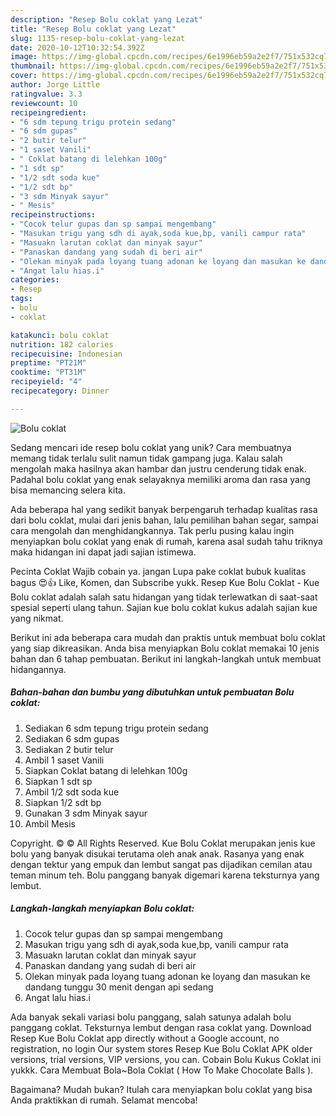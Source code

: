 ```yaml
---
description: "Resep Bolu coklat yang Lezat"
title: "Resep Bolu coklat yang Lezat"
slug: 1135-resep-bolu-coklat-yang-lezat
date: 2020-10-12T10:32:54.392Z
image: https://img-global.cpcdn.com/recipes/6e1996eb59a2e2f7/751x532cq70/bolu-coklat-foto-resep-utama.jpg
thumbnail: https://img-global.cpcdn.com/recipes/6e1996eb59a2e2f7/751x532cq70/bolu-coklat-foto-resep-utama.jpg
cover: https://img-global.cpcdn.com/recipes/6e1996eb59a2e2f7/751x532cq70/bolu-coklat-foto-resep-utama.jpg
author: Jorge Little
ratingvalue: 3.3
reviewcount: 10
recipeingredient:
- "6 sdm tepung trigu protein sedang"
- "6 sdm gupas"
- "2 butir telur"
- "1 saset Vanili"
- " Coklat batang di lelehkan 100g"
- "1 sdt sp"
- "1/2 sdt soda kue"
- "1/2 sdt bp"
- "3 sdm Minyak sayur"
- " Mesis"
recipeinstructions:
- "Cocok telur gupas dan sp sampai mengembang"
- "Masukan trigu yang sdh di ayak,soda kue,bp, vanili campur rata"
- "Masuakn larutan coklat dan minyak sayur"
- "Panaskan dandang yang sudah di beri air"
- "Olekan minyak pada loyang tuang adonan ke loyang dan masukan ke dandang tunggu 30 menit dengan api sedang"
- "Angat lalu hias.i"
categories:
- Resep
tags:
- bolu
- coklat

katakunci: bolu coklat 
nutrition: 182 calories
recipecuisine: Indonesian
preptime: "PT21M"
cooktime: "PT31M"
recipeyield: "4"
recipecategory: Dinner

---
```



![Bolu coklat](https://img-global.cpcdn.com/recipes/6e1996eb59a2e2f7/751x532cq70/bolu-coklat-foto-resep-utama.jpg)

Sedang mencari ide resep bolu coklat yang unik? Cara membuatnya memang tidak terlalu sulit namun tidak gampang juga. Kalau salah mengolah maka hasilnya akan hambar dan justru cenderung tidak enak. Padahal bolu coklat yang enak selayaknya memiliki aroma dan rasa yang bisa memancing selera kita.

Ada beberapa hal yang sedikit banyak berpengaruh terhadap kualitas rasa dari bolu coklat, mulai dari jenis bahan, lalu pemilihan bahan segar, sampai cara mengolah dan menghidangkannya. Tak perlu pusing kalau ingin menyiapkan bolu coklat yang enak di rumah, karena asal sudah tahu triknya maka hidangan ini dapat jadi sajian istimewa.

Pecinta Coklat Wajib cobain ya. jangan Lupa pake coklat bubuk kualitas bagus 😍👍 Like, Komen, dan Subscribe yukk. Resep Kue Bolu Coklat - Kue Bolu coklat adalah salah satu hidangan yang tidak terlewatkan di saat-saat spesial seperti ulang tahun. Sajian kue bolu coklat kukus adalah sajian kue yang nikmat.


Berikut ini ada beberapa cara mudah dan praktis untuk membuat bolu coklat yang siap dikreasikan. Anda bisa menyiapkan Bolu coklat memakai 10 jenis bahan dan 6 tahap pembuatan. Berikut ini langkah-langkah untuk membuat hidangannya.

<!--inarticleads1-->

##### Bahan-bahan dan bumbu yang dibutuhkan untuk pembuatan Bolu coklat:

1. Sediakan 6 sdm tepung trigu protein sedang
1. Sediakan 6 sdm gupas
1. Sediakan 2 butir telur
1. Ambil 1 saset Vanili
1. Siapkan  Coklat batang di lelehkan 100g
1. Siapkan 1 sdt sp
1. Ambil 1/2 sdt soda kue
1. Siapkan 1/2 sdt bp
1. Gunakan 3 sdm Minyak sayur
1. Ambil  Mesis


Copyright. © © All Rights Reserved. Kue Bolu Coklat merupakan jenis kue bolu yang banyak disukai terutama oleh anak anak. Rasanya yang enak dengan tektur yang empuk dan lembut sangat pas dijadikan cemilan atau teman minum teh. Bolu panggang banyak digemari karena teksturnya yang lembut. 

<!--inarticleads2-->

##### Langkah-langkah menyiapkan Bolu coklat:

1. Cocok telur gupas dan sp sampai mengembang
1. Masukan trigu yang sdh di ayak,soda kue,bp, vanili campur rata
1. Masuakn larutan coklat dan minyak sayur
1. Panaskan dandang yang sudah di beri air
1. Olekan minyak pada loyang tuang adonan ke loyang dan masukan ke dandang tunggu 30 menit dengan api sedang
1. Angat lalu hias.i


Ada banyak sekali variasi bolu panggang, salah satunya adalah bolu panggang coklat. Teksturnya lembut dengan rasa coklat yang. Download Resep Kue Bolu Coklat app directly without a Google account, no registration, no login Our system stores Resep Kue Bolu Coklat APK older versions, trial versions, VIP versions, you can. Cobain Bolu Kukus Coklat ini yukkk. Cara Membuat Bola~Bola Coklat ( How To Make Chocolate Balls ). 

Bagaimana? Mudah bukan? Itulah cara menyiapkan bolu coklat yang bisa Anda praktikkan di rumah. Selamat mencoba!
